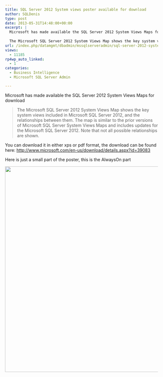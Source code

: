 ```yaml
---
title: SQL Server 2012 System views poster available for download
author: SQLDenis
type: post
date: 2013-05-31T14:48:00+00:00
excerpt: |
  Microsoft has made available the SQL Server 2012 System Views Maps for download
  
  The Microsoft SQL Server 2012 System Views Map shows the key system views included in Microsoft SQL Server 2012, and the relationships between them. The map is similar to&hellip;
url: /index.php/datamgmt/dbadmin/mssqlserveradmin/sql-server-2012-system-views/
views:
  - 11185
rp4wp_auto_linked:
  - 1
categories:
  - Business Intelligence
  - Microsoft SQL Server Admin

---
```

Microsoft has made available the SQL Server 2012 System Views Maps for download

> The Microsoft SQL Server 2012 System Views Map shows the key system views included in Microsoft SQL Server 2012, and the relationships between them. The map is similar to the prior versions of Microsoft SQL Server System Views Maps and includes updates for the Microsoft SQL Server 2012. Note that not all possible relationships are shown.

You can download it in either xps or pdf format, the download can be found here: http://www.microsoft.com/en-us/download/details.aspx?id=39083

Here is just a small part of the poster, this is the AlwaysOn part

<div class="image_block">
  <a href="/wp-content/uploads/blogs/DataMgmt/Denis/SQL2013/AlwaysOn.PNG?mtime=1370011825"><img alt="" src="/wp-content/uploads/blogs/DataMgmt/Denis/SQL2013/AlwaysOn.PNG?mtime=1370011825" width="1016" height="678" /></a>
</div>